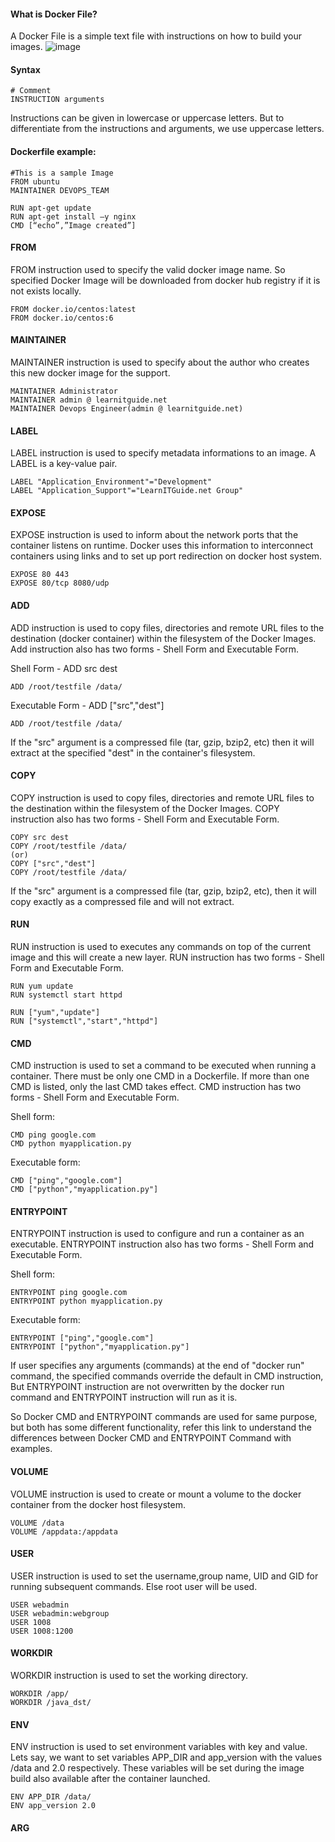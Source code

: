 #### What is Docker File?
A Docker File is a simple text file with instructions on how to build your images.
![image](https://github.com/mahendran-indiabees/MyScripts/assets/96326288/e40643cb-cfac-466d-b76c-a001aafe2fdc)

#### Syntax
```
# Comment
INSTRUCTION arguments
```
Instructions can be given in lowercase or uppercase letters. But to differentiate from the instructions and arguments, we use uppercase letters.
#### Dockerfile example:
```
#This is a sample Image 
FROM ubuntu 
MAINTAINER DEVOPS_TEAM 

RUN apt-get update 
RUN apt-get install –y nginx 
CMD [“echo”,”Image created”] 
```
#### FROM
FROM instruction used to specify the valid docker image name. So specified Docker Image will be downloaded from docker hub registry if it is not exists locally.
```
FROM docker.io/centos:latest
FROM docker.io/centos:6
```

#### MAINTAINER
MAINTAINER instruction is used to specify about the author who creates this new docker image for the support.
```
MAINTAINER Administrator
MAINTAINER admin @ learnitguide.net
MAINTAINER Devops Engineer(admin @ learnitguide.net)
```
#### LABEL
LABEL instruction is used to specify metadata informations to an image. A LABEL is a key-value  pair.
```
LABEL "Application_Environment"="Development"
LABEL "Application_Support"="LearnITGuide.net Group"
```

#### EXPOSE
EXPOSE instruction is used to inform about the network ports that the container listens on runtime. Docker uses this information to interconnect containers using links and to set up port redirection on docker host system.
```
EXPOSE 80 443
EXPOSE 80/tcp 8080/udp
```
#### ADD
ADD instruction is used to copy files, directories and remote URL files to the destination (docker container) within the filesystem of the Docker Images. Add instruction also has two forms - Shell Form and Executable Form.

Shell Form - ADD src dest
```
ADD /root/testfile /data/
```
Executable Form - ADD ["src","dest"]
```
ADD /root/testfile /data/
```
If the "src" argument is a compressed file (tar, gzip, bzip2, etc) then it will extract at the specified "dest" in the container's filesystem.

#### COPY
COPY instruction is used to copy files, directories and remote URL files to the destination within the filesystem of the Docker Images. COPY instruction also has two forms - Shell Form and Executable Form.
```
COPY src dest
COPY /root/testfile /data/
(or)
COPY ["src","dest"]
COPY /root/testfile /data/
```
If the "src" argument is a compressed file (tar, gzip, bzip2, etc), then it will copy exactly as a compressed file and will not extract.

#### RUN
RUN instruction is used to executes any commands on top of the current image and this will create a new layer. RUN instruction has two forms - Shell Form and Executable Form.

```
RUN yum update
RUN systemctl start httpd

RUN ["yum","update"]
RUN ["systemctl","start","httpd"]
```
#### CMD
CMD instruction is used to set a command to be executed when running a container. There must be only one CMD in a Dockerfile. If more than one CMD is listed, only the last CMD takes effect.
CMD instruction has two forms - Shell Form and Executable Form.

Shell form:
```
CMD ping google.com
CMD python myapplication.py
```

Executable form:
```
CMD ["ping","google.com"]
CMD ["python","myapplication.py"]
```

#### ENTRYPOINT
ENTRYPOINT instruction is used to configure and run a container as an executable. ENTRYPOINT instruction also has two forms - Shell Form and Executable Form.

Shell form:
```
ENTRYPOINT ping google.com
ENTRYPOINT python myapplication.py
```
Executable form:
```
ENTRYPOINT ["ping","google.com"]
ENTRYPOINT ["python","myapplication.py"]
```

If user specifies any arguments (commands) at the end of "docker run" command, the specified commands override the default in CMD instruction, But ENTRYPOINT instruction are not overwritten by the docker run command and ENTRYPOINT instruction will run as it is.

So Docker CMD and ENTRYPOINT commands are used for same purpose, but both has some different functionality, refer this link to understand the differences between Docker CMD and ENTRYPOINT Command with examples.

#### VOLUME
VOLUME instruction is used to create or mount a volume to the docker container from the docker host filesystem.

```
VOLUME /data
VOLUME /appdata:/appdata
```
#### USER
USER instruction is used to set the username,group name, UID and GID for running subsequent commands. Else root user will be used.

```
USER webadmin
USER webadmin:webgroup
USER 1008
USER 1008:1200
```
#### WORKDIR
WORKDIR instruction is used to set the working directory.

```
WORKDIR /app/
WORKDIR /java_dst/
```

#### ENV
ENV instruction is used to set environment variables with key and value. Lets say, we want to set variables APP_DIR and app_version with the values /data and 2.0 respectively. These variables will be set during the image build also available after the container launched.

```
ENV APP_DIR /data/
ENV app_version 2.0
```

#### ARG
